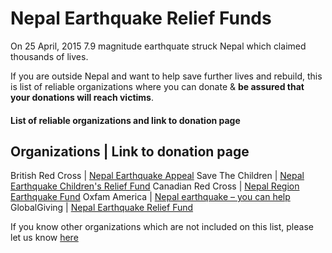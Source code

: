# Nepal Earthquake Relief Funds

On 25 April, 2015 7.9 magnitude earthquate struck Nepal which claimed thousands of lives.

If you are outside Nepal and want to help save further lives and rebuild, this is list of reliable organizations where you can donate & **be assured that your donations will reach victims**.

#### List of reliable organizations and link to donation page

 Organizations       | Link to donation page 
 -------------------------------------------
 British Red Cross  | [Nepal Earthquake Appeal](http://www.redcross.org.uk/nepalearthquake)
 Save The Children  | [Nepal Earthquake Children's Relief Fund](http://www.savethechildren.org/site/apps/nlnet/content2.aspx?c=8rKLIXMGIpI4E&b=9241341&ct=14615143) 
 Canadian Red Cross | [Nepal Region Earthquake Fund](https://secure.redcross.ca/registrant/donate.aspx?eventid=172921&__utma=225819417.301186905.1429981740.1429981740.1429981740.1&__utmb=225819417.0.10.1429981740&__utmc=225819417&__utmx=-&__utmz=225819417.1429981740.1.1.utmcsr=%28direct%29|utmccn=%28direct%29|utmcmd=%28none%29&__utmv=-&__utmk=214954644)
 Oxfam America      |  [Nepal earthquake – you can help](https://secure2.oxfamamerica.org/page/content/nepal_earthquake/)
 GlobalGiving       |  [Nepal Earthquake Relief Fund](http://www.globalgiving.org/projects/nepal-earthquake-relief-fund/)


If you know other organizations which are not included on this list, please let us know [here](https://github.com/chhantyal/PreyForNepal/issues/1)
